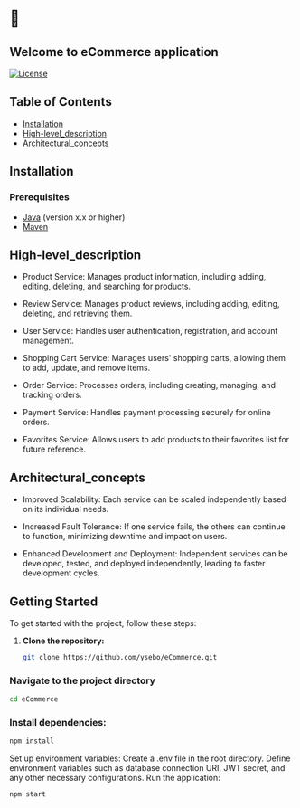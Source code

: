    # 🎲
   ## Welcome to eCommerce application


[![License](https://img.shields.io/badge/license-MIT-blue.svg)](https://opensource.org/licenses/MIT)
## Table of Contents
- [Installation](#installation)
- [High-level_description](#high-level_description)
- [Architectural_concepts](#architectural_concepts)


## Installation

### Prerequisites
- [Java](https://www.oracle.com/java/technologies/javase-downloads.html) (version x.x or higher)
- [Maven](https://maven.apache.org/download.cgi)

## High-level_description
- Product Service: Manages product information, including adding, editing, deleting, and searching for products.<br>

- Review Service: Manages product reviews, including adding, editing, deleting, and retrieving them.<br>

- User Service: Handles user authentication, registration, and account management.<br>

- Shopping Cart Service: Manages users' shopping carts, allowing them to add, update, and remove items.<br>

- Order Service: Processes orders, including creating, managing, and tracking orders.<br>

- Payment Service: Handles payment processing securely for online orders.<br>

 - Favorites Service: Allows users to add products to their favorites list for future reference.<br>


## Architectural_concepts
- Improved Scalability: Each service can be scaled independently based on its individual needs.<br>

- Increased Fault Tolerance: If one service fails, the others can continue to function, minimizing downtime and impact on users.<br>

- Enhanced Development and Deployment: Independent services can be developed, tested, and deployed independently, leading to faster development cycles.<br>


## Getting Started

To get started with the project, follow these steps:

1. **Clone the repository:**

   ```bash
   git clone https://github.com/ysebo/eCommerce.git
### Navigate to the project directory 
 ```bash
 cd eCommerce
 ```
### Install dependencies:
 ```bash
npm install
 ```
Set up environment variables:
Create a .env file in the root directory.
Define environment variables such as database connection URI, JWT secret, and any other necessary configurations.
Run the application:
 ```bash
npm start
 ```

